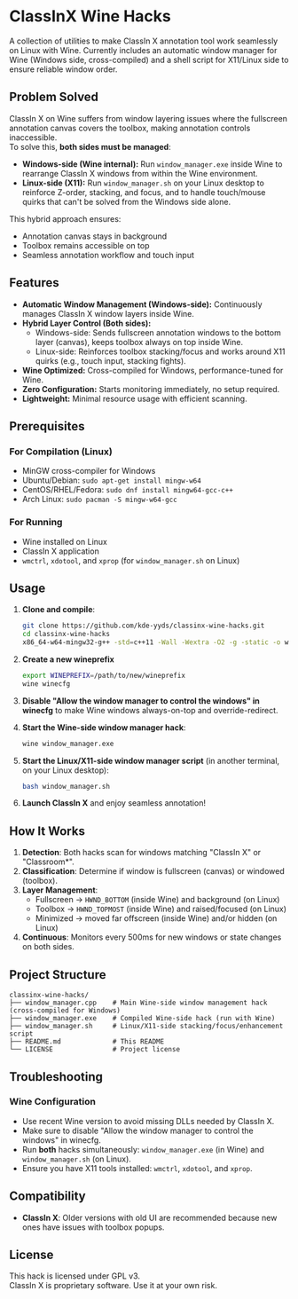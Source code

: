 # ClassInX Wine Hacks

A collection of utilities to make ClassIn X annotation tool work seamlessly on Linux with Wine. Currently includes an automatic window manager for Wine (Windows side, cross-compiled) and a shell script for X11/Linux side to ensure reliable window order.

## Problem Solved

ClassIn X on Wine suffers from window layering issues where the fullscreen annotation canvas covers the toolbox, making annotation controls inaccessible.  
To solve this, **both sides must be managed**:
- **Windows-side (Wine internal):** Run `window_manager.exe` inside Wine to rearrange ClassIn X windows from within the Wine environment.
- **Linux-side (X11):** Run `window_manager.sh` on your Linux desktop to reinforce Z-order, stacking, and focus, and to handle touch/mouse quirks that can't be solved from the Windows side alone.

This hybrid approach ensures:
- Annotation canvas stays in background
- Toolbox remains accessible on top
- Seamless annotation workflow and touch input

## Features

- **Automatic Window Management (Windows-side):** Continuously manages ClassIn X window layers inside Wine.
- **Hybrid Layer Control (Both sides):**
  - Windows-side: Sends fullscreen annotation windows to the bottom layer (canvas), keeps toolbox always on top inside Wine.
  - Linux-side: Reinforces toolbox stacking/focus and works around X11 quirks (e.g., touch input, stacking fights).
- **Wine Optimized:** Cross-compiled for Windows, performance-tuned for Wine.
- **Zero Configuration:** Starts monitoring immediately, no setup required.
- **Lightweight:** Minimal resource usage with efficient scanning.

## Prerequisites

### For Compilation (Linux)
- MinGW cross-compiler for Windows
- Ubuntu/Debian: `sudo apt-get install mingw-w64`
- CentOS/RHEL/Fedora: `sudo dnf install mingw64-gcc-c++`
- Arch Linux: `sudo pacman -S mingw-w64-gcc`

### For Running
- Wine installed on Linux
- ClassIn X application
- `wmctrl`, `xdotool`, and `xprop` (for `window_manager.sh` on Linux)

## Usage

1. **Clone and compile**:
   ```bash
   git clone https://github.com/kde-yyds/classinx-wine-hacks.git
   cd classinx-wine-hacks
   x86_64-w64-mingw32-g++ -std=c++11 -Wall -Wextra -O2 -g -static -o window_manager.exe window_manager.cpp -luser32 -lgdi32 -lkernel32
   ```

2. **Create a new wineprefix**
   ```bash
   export WINEPREFIX=/path/to/new/wineprefix
   wine winecfg
   ```

3. **Disable "Allow the window manager to control the windows" in winecfg** to make Wine windows always-on-top and override-redirect.

4. **Start the Wine-side window manager hack**:
   ```bash
   wine window_manager.exe
   ```

5. **Start the Linux/X11-side window manager script** (in another terminal, on your Linux desktop):
   ```bash
   bash window_manager.sh
   ```

6. **Launch ClassIn X** and enjoy seamless annotation!

## How It Works

1. **Detection**: Both hacks scan for windows matching "ClassIn X" or "Classroom*".
2. **Classification**: Determine if window is fullscreen (canvas) or windowed (toolbox).
3. **Layer Management**:
   - Fullscreen → `HWND_BOTTOM` (inside Wine) and background (on Linux)
   - Toolbox → `HWND_TOPMOST` (inside Wine) and raised/focused (on Linux)
   - Minimized → moved far offscreen (inside Wine) and/or hidden (on Linux)
4. **Continuous**: Monitors every 500ms for new windows or state changes on both sides.

## Project Structure

```
classinx-wine-hacks/
├── window_manager.cpp    # Main Wine-side window management hack (cross-compiled for Windows)
├── window_manager.exe    # Compiled Wine-side hack (run with Wine)
├── window_manager.sh     # Linux/X11-side stacking/focus/enhancement script
├── README.md             # This README
└── LICENSE               # Project license
```

## Troubleshooting

### Wine Configuration
- Use recent Wine version to avoid missing DLLs needed by ClassIn X.
- Make sure to disable "Allow the window manager to control the windows" in winecfg.
- Run **both** hacks simultaneously: `window_manager.exe` (in Wine) and `window_manager.sh` (on Linux).
- Ensure you have X11 tools installed: `wmctrl`, `xdotool`, and `xprop`.

## Compatibility
- **ClassIn X**: Older versions with old UI are recommended because new ones have issues with toolbox popups.

## License

This hack is licensed under GPL v3.  
ClassIn X is proprietary software. Use it at your own risk.
